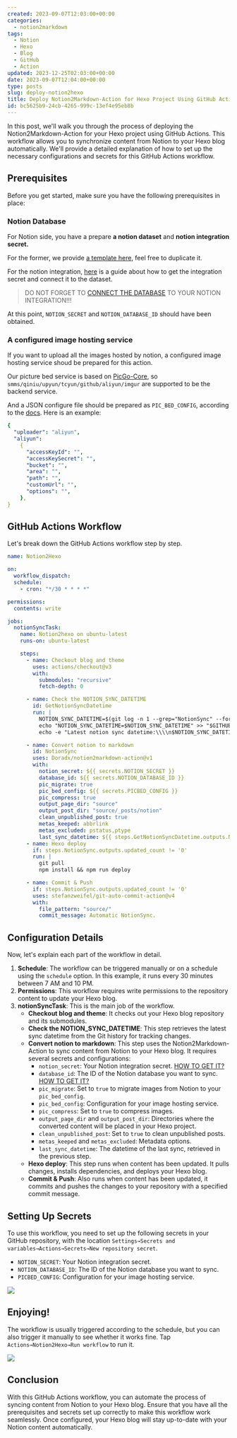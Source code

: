 ```yaml
---
created: 2023-09-07T12:03:00+00:00
categories:
  - notion2markdown
tags:
  - Notion
  - Hexo
  - Blog
  - GitHub
  - Action
updated: 2023-12-25T02:03:00+00:00
date: 2023-09-07T12:04:00+00:00
type: posts
slug: deploy-notion2hexo
title: Deploy Notion2Markdown-Action for Hexo Project Using GitHub Actions
id: bc5625b9-24cb-4265-999c-13ef4e95eb8b
---
```


In this post, we'll walk you through the process of deploying the Notion2Markdown-Action for your Hexo project using GitHub Actions. This workflow allows you to synchronize content from Notion to your Hexo blog automatically. We'll provide a detailed explanation of how to set up the necessary configurations and secrets for this GitHub Actions workflow.

## Prerequisites

Before you get started, make sure you have the following prerequisites in place:

### Notion Database

For Notion side, you have a prepare **a notion dataset** and **notion integration secret.**

For the former, we provide [a template here](/397943b2d0384e15ba69448900823984?v=06762d5d3e2140e399c03d84131ee682), feel free to duplicate it.

For the notion integration, [here](https://syncwith.com/gs/support/notion-api-key-qrsJHMnH5LuHUjDqvZnmWC#3dfedd0586ec402293add6e511478985) is a guide about how to get the integration secret and connect it to the dataset.

> DO NOT FORGET TO [CONNECT THE DATABASE](https://syncwith.com/gs/support/notion-api-key-qrsJHMnH5LuHUjDqvZnmWC#e4bb58f3025746b481eb65155be04e0e) TO YOUR NOTION INTEGRATION!!!

At this point, `NOTION_SECRET` and `NOTION_DATABASE_ID` should have been obtained.

### A configured image hosting service

If you want to upload all the images hosted by notion, a configured image hosting service shoud be prepared for this action.

Our picture bed service is based on [PicGo-Core](https://github.com/PicGo/PicGo-Core/blob/dev/README.md), so `smms/qiniu/upyun/tcyun/github/aliyun/imgur` are supported to be the backend service.

And a JSON configure file should be prepared as `PIC_BED_CONFIG`, according to the [docs](https://picgo.github.io/PicGo-Core-Doc/zh/guide/config.html#picbed). Here is an example:

```yaml
{
  "uploader": "aliyun",
  "aliyun":
    {
      "accessKeyId": "",
      "accessKeySecret": "",
      "bucket": "",
      "area": "",
      "path": "",
      "customUrl": "",
      "options": "",
    },
}
```

## GitHub Actions Workflow

Let's break down the GitHub Actions workflow step by step.

```yaml
name: Notion2Hexo

on:
  workflow_dispatch:
  schedule:
    - cron: "*/30 * * * *"

permissions:
  contents: write

jobs:
  notionSyncTask:
    name: Notion2hexo on ubuntu-latest
    runs-on: ubuntu-latest

    steps:
      - name: Checkout blog and theme
        uses: actions/checkout@v3
        with:
          submodules: "recursive"
          fetch-depth: 0

      - name: Check the NOTION_SYNC_DATETIME
        id: GetNotionSyncDatetime
        run: |
          NOTION_SYNC_DATETIME=$(git log -n 1 --grep="NotionSync" --format="%aI")
          echo "NOTION_SYNC_DATETIME=$NOTION_SYNC_DATETIME" >> "$GITHUB_OUTPUT"
          echo -e "Latest notion sync datetime:\\\\n$NOTION_SYNC_DATETIME"

      - name: Convert notion to markdown
        id: NotionSync
        uses: Doradx/notion2markdown-action@v1
        with:
          notion_secret: ${{ secrets.NOTION_SECRET }}
          database_id: ${{ secrets.NOTION_DATABASE_ID }}
          pic_migrate: true
          pic_bed_config: ${{ secrets.PICBED_CONFIG }}
          pic_compress: true
          output_page_dir: "source"
          output_post_dir: "source/_posts/notion"
          clean_unpublished_post: true
          metas_keeped: abbrlink
          metas_excluded: pstatus,ptype
          last_sync_datetime: ${{ steps.GetNotionSyncDatetime.outputs.NOTION_SYNC_DATETIME }}
      - name: Hexo deploy
        if: steps.NotionSync.outputs.updated_count != '0'
        run: |
          git pull
          npm install && npm run deploy

      - name: Commit & Push
        if: steps.NotionSync.outputs.updated_count != '0'
        uses: stefanzweifel/git-auto-commit-action@v4
        with:
          file_pattern: "source/"
          commit_message: Automatic NotionSync.
```

## Configuration Details

Now, let's explain each part of the workflow in detail.

1. **Schedule**: The workflow can be triggered manually or on a schedule using the `schedule` option. In this example, it runs every 30 minutes between 7 AM and 10 PM.
2. **Permissions**: This workflow requires write permissions to the repository content to update your Hexo blog.
3. **notionSyncTask**: This is the main job of the workflow.
   - **Checkout blog and theme**: It checks out your Hexo blog repository and its submodules.
   - **Check the NOTION_SYNC_DATETIME**: This step retrieves the latest sync datetime from the Git history for tracking changes.
   - **Convert notion to markdown**: This step uses the Notion2Markdown-Action to sync content from Notion to your Hexo blog. It requires several secrets and configurations:
     - `notion_secret`: Your Notion integration secret. [HOW TO GET IT?](https://syncwith.com/gs/support/notion-api-key-qrsJHMnH5LuHUjDqvZnmWC#3dfedd0586ec402293add6e511478985)
     - `database_id`: The ID of the Notion database you want to sync. [HOW TO GET IT?](https://syncwith.com/gs/support/notion-api-key-qrsJHMnH5LuHUjDqvZnmWC#3dfedd0586ec402293add6e511478985)
     - `pic_migrate`: Set to `true` to migrate images from Notion to your `pic_bed_config`.
     - `pic_bed_config`: Configuration for your image hosting service.
     - `pic_compress`: Set to `true` to compress images.
     - `output_page_dir` and `output_post_dir`: Directories where the converted content will be placed in your Hexo project.
     - `clean_unpublished_post`: Set to `true` to clean unpublished posts.
     - `metas_keeped` and `metas_excluded`: Metadata options.
     - `last_sync_datetime`: The datetime of the last sync, retrieved in the previous step.
   - **Hexo deploy**: This step runs when content has been updated. It pulls changes, installs dependencies, and deploys your Hexo blog.
   - **Commit & Push**: Also runs when content has been updated, it commits and pushes the changes to your repository with a specified commit message.

## Setting Up Secrets

To use this workflow, you need to set up the following secrets in your GitHub repository, with the location `Settings→Secrets and variables→Actions→Secrets→New repository secret`.

- `NOTION_SECRET`: Your Notion integration secret.
- `NOTION_DATABASE_ID`: The ID of the Notion database you want to sync.
- `PICBED_CONFIG`: Configuration for your image hosting service.

![](https://prod-files-secure.s3.us-west-2.amazonaws.com/9724a895-d6d5-4e82-9739-74885ea5ba68/92e7d463-8e7f-453f-9fc2-70f9ba0a8908/Untitled.png?X-Amz-Algorithm=AWS4-HMAC-SHA256&X-Amz-Content-Sha256=UNSIGNED-PAYLOAD&X-Amz-Credential=AKIAT73L2G45HZZMZUHI%2F20240120%2Fus-west-2%2Fs3%2Faws4_request&X-Amz-Date=20240120T082817Z&X-Amz-Expires=3600&X-Amz-Signature=a915157a85ad6194f18773024f49cccfe495b5b90a14b10f1011601ab7d90b2c&X-Amz-SignedHeaders=host&x-id=GetObject)

## Enjoying!

The workflow is usually triggered according to the schedule, but you can also trigger it manually to see whether it works fine. Tap `Actions→Notion2Hexo→Run workflow` to run it.

![](https://prod-files-secure.s3.us-west-2.amazonaws.com/9724a895-d6d5-4e82-9739-74885ea5ba68/1b91b54d-01df-4754-af64-d2ab65da9b77/Untitled.png?X-Amz-Algorithm=AWS4-HMAC-SHA256&X-Amz-Content-Sha256=UNSIGNED-PAYLOAD&X-Amz-Credential=AKIAT73L2G45HZZMZUHI%2F20240120%2Fus-west-2%2Fs3%2Faws4_request&X-Amz-Date=20240120T082817Z&X-Amz-Expires=3600&X-Amz-Signature=495b500581c7ce595f3ad4be160fbc57f6485c19fa34869196cea25a99b7a2a7&X-Amz-SignedHeaders=host&x-id=GetObject)

## Conclusion

With this GitHub Actions workflow, you can automate the process of syncing content from Notion to your Hexo blog. Ensure that you have all the prerequisites and secrets set up correctly to make this workflow work seamlessly. Once configured, your Hexo blog will stay up-to-date with your Notion content automatically.

